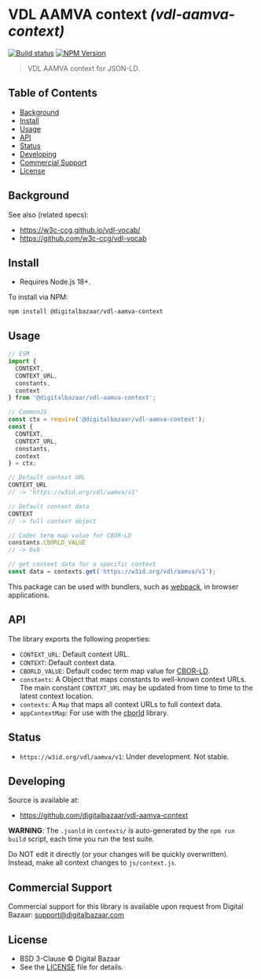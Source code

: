 # VDL AAMVA context _(vdl-aamva-context)_

[![Build status](https://img.shields.io/github/actions/workflow/status/digitalbazaar/vdl-aamva-context/main.yaml)](https://github.com/digitalbazaar/vdl-aamva-context/actions/workflow/main.yaml)
[![NPM Version](https://img.shields.io/npm/v/@digitalbazaar/vdl-aamva-context.svg)](https://npm.im/@digitalbazaar/vdl-aamva-context)

> VDL AAMVA context for JSON-LD.

## Table of Contents

- [Background](#background)
- [Install](#install)
- [Usage](#usage)
- [API](#api)
- [Status](#status)
- [Developing](#developing)
- [Commercial Support](#commercial-support)
- [License](#license)

## Background

See also (related specs):

* https://w3c-ccg.github.io/vdl-vocab/
* https://github.com/w3c-ccg/vdl-vocab

## Install

- Requires Node.js 18+.

To install via NPM:

```
npm install @digitalbazaar/vdl-aamva-context
```

## Usage

```js
// ESM
import {
  CONTEXT,
  CONTEXT_URL,
  constants,
  context
} from '@digitalbazaar/vdl-aamva-context';

// CommonJS
const ctx = require('@digitalbazaar/vdl-aamva-context');
const {
  CONTEXT,
  CONTEXT_URL,
  constants,
  context
} = ctx;

// Default context URL
CONTEXT_URL
// -> 'https://w3id.org/vdl/aamva/v1'

// Default context data
CONTEXT
// -> full context object

// Codec term map value for CBOR-LD
constants.CBORLD_VALUE
// -> 0x0

// get context data for a specific context
const data = contexts.get('https://w3id.org/vdl/aamva/v1');
```

This package can be used with bundlers, such as [webpack][], in browser
applications.

## API

The library exports the following properties:
- `CONTEXT_URL`: Default context URL.
- `CONTEXT`: Default context data.
- `CBORLD_VALUE`: Default codec term map value for [CBOR-LD][].
- `constants`: A Object that maps constants to well-known context URLs. The
  main constant `CONTEXT_URL` may be updated from time to time to the
  latest context location.
- `contexts`: A `Map` that maps all context URLs to full context data.
- `appContextMap`: For use with the [cborld][] library.

## Status

- `https://w3id.org/vdl/aamva/v1`: Under development. Not stable.

## Developing

Source is available at:
- https://github.com/digitalbazaar/vdl-aamva-context

**WARNING**: The `.jsonld` in `contexts/` is auto-generated by the `npm run
build` script, each time you run the test suite.

Do NOT edit it directly (or your changes will be quickly overwritten).
Instead, make all context changes to `js/context.js`.

## Commercial Support

Commercial support for this library is available upon request from
Digital Bazaar: support@digitalbazaar.com

## License

- BSD 3-Clause © Digital Bazaar
- See the [LICENSE](./LICENSE) file for details.

[CBOR-LD]: https://digitalbazaar.github.io/cbor-ld-spec/
[cborld]: https://github.com/digitalbazaar/cborld
[webpack]: https://webpack.js.org
